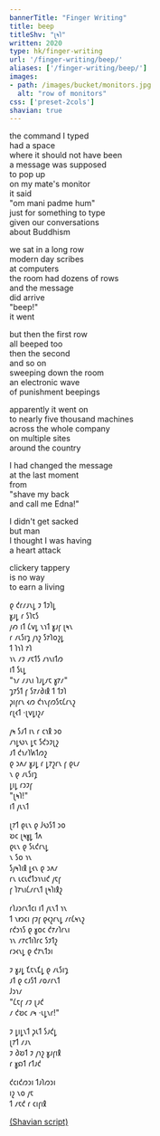 ```yaml
---
bannerTitle: "Finger Writing" 
title: beep
titleShv: "𐑚𐑰𐑐"
written: 2020
type: hk/finger-writing
url: '/finger-writing/beep/'
aliases: ['/finger-writing/beep/']
images:
- path: /images/bucket/monitors.jpg 
  alt: "row of monitors"
css: ['preset-2cols']
shavian: true
---
```


<div class="latin">

the command I typed  
had a space  
where it should not have been  
a message was supposed  
to pop up  
on my mate's monitor  
it said  
"om mani padme hum"  
just for something to type  
given our conversations  
about Buddhism  


we sat in a long row  
modern day scribes  
at computers  
the room had dozens of rows  
and the message  
did arrive  
"beep!"  
it went  


but then the first row  
all beeped too  
then the second  
and so on  
sweeping down the room  
an electronic wave  
of punishment beepings  


apparently it went on  
to nearly five thousand machines  
across the whole company  
on multiple sites  
around the country  


I had changed the message  
at the last moment  
from  
"shave my back  
and call me Edna!"  


I didn't get sacked  
but man  
I thought I was having  
a heart attack  


clickery tappery  
is no way  
to earn a living  

</div>

<div class="shavian">

𐑞 𐑒𐑩𐑥𐑨𐑯𐑛 𐑲 𐑑𐑲𐑐𐑛  
𐑣𐑨𐑛 𐑩 𐑕𐑐𐑱𐑕  
𐑢𐑺 𐑦𐑑 𐑖𐑫𐑛 𐑯𐑪𐑑 𐑣𐑨𐑝 𐑚𐑰𐑯  
𐑩 𐑥𐑧𐑕𐑦𐑡 𐑢𐑪𐑟 𐑕𐑳𐑐𐑴𐑟𐑛  
𐑑 𐑐𐑪𐑐 𐑳𐑐  
𐑪𐑯 𐑥𐑲 𐑥𐑱𐑑𐑕 𐑥𐑪𐑯𐑦𐑑𐑼  
𐑦𐑑 𐑕𐑧𐑛  
"𐑪𐑥 𐑥𐑨𐑯𐑦 𐑐𐑨𐑛𐑥𐑱 𐑣𐑳𐑥"  
𐑡𐑳𐑕𐑑 𐑝 𐑕𐑳𐑥𐑔𐑦𐑙 𐑑 𐑑𐑲𐑐  
𐑜𐑦𐑝𐑩𐑯 𐑬𐑼 𐑒𐑪𐑯𐑝𐑼𐑕𐑱𐑖𐑩𐑯𐑟  
𐑩𐑚𐑬𐑑 ·𐑚𐑫𐑛𐑦𐑟𐑥

𐑢𐑰 𐑕𐑨𐑑 𐑦𐑯 𐑩 𐑤𐑪𐑙 𐑮𐑴  
𐑥𐑪𐑛𐑻𐑯 𐑛𐑱 𐑕𐑒𐑮𐑲𐑚𐑟  
𐑨𐑑 𐑒𐑪𐑥𐑐𐑿𐑑𐑼𐑟  
𐑞 𐑮𐑵𐑥 𐑣𐑨𐑛 𐑩 𐑛𐑳𐑟𐑩𐑯 𐑝 𐑞𐑧𐑥  
𐑯 𐑞 𐑥𐑧𐑕𐑦𐑡  
𐑛𐑦𐑛 𐑩𐑮𐑲𐑝  
"𐑚𐑰𐑐!"  
𐑦𐑑 𐑢𐑧𐑯𐑑

𐑚𐑳𐑑 𐑞𐑧𐑯 𐑞 𐑓𐑻𐑕𐑑 𐑮𐑴  
𐑹𐑤 𐑚𐑰𐑣𐑛 𐑑𐑵  
𐑞𐑧𐑯 𐑞 𐑕𐑧𐑒𐑩𐑯𐑛  
𐑯 𐑕𐑴 𐑪𐑯  
𐑕𐑢𐑰𐑐𐑦𐑙 𐑛𐑬𐑯 𐑞 𐑮𐑵𐑥  
𐑩𐑯 𐑧𐑤𐑧𐑒𐑑𐑮𐑪𐑯𐑦𐑒 𐑢𐑱𐑝  
𐑝 𐑐𐑳𐑯𐑦𐑖𐑥𐑩𐑯𐑑 𐑚𐑰𐑐𐑦𐑙𐑟

𐑩𐑐𐑨𐑮𐑩𐑯𐑑𐑤𐑦 𐑦𐑑 𐑢𐑧𐑯𐑑 𐑪𐑯  
𐑑 𐑯𐑽𐑤𐑦 𐑝𐑲𐑝 𐑞𐑬𐑟𐑩𐑯𐑛 𐑥𐑩𐑖𐑰𐑯𐑟  
𐑩𐑒𐑮𐑪𐑕 𐑞 𐑣𐑴𐑤 𐑒𐑳𐑥𐑐𐑩𐑯𐑦  
𐑪𐑯 𐑥𐑳𐑤𐑑𐑦𐑐𐑩𐑤 𐑕𐑲𐑑𐑟  
𐑩𐑮𐑬𐑯𐑛 𐑞 𐑒𐑳𐑯𐑑𐑮𐑦

𐑲 𐑣𐑨𐑛 𐑗𐑱𐑯𐑗𐑛 𐑞 𐑥𐑧𐑕𐑦𐑡  
𐑨𐑑 𐑞 𐑤𐑨𐑕𐑑 𐑥𐑴𐑥𐑩𐑯𐑑  
𐑓𐑮𐑪𐑥  
"𐑖𐑱𐑝 𐑥𐑲 𐑚𐑨𐑒  
𐑥 𐑒𐑹𐑤 𐑥𐑰 ·𐑧𐑛𐑯𐑩!"

𐑲 𐑛𐑦𐑛𐑯𐑑 𐑜𐑧𐑑 𐑕𐑨𐑒𐑛  
𐑚𐑳𐑑 𐑥𐑨𐑯  
𐑲 𐑔𐑹𐑑 𐑲 𐑢𐑪𐑟 𐑣𐑨𐑝𐑦𐑙  
𐑩 𐑣𐑸𐑑 𐑩𐑑𐑨𐑒

𐑒𐑤𐑦𐑒𐑼𐑮𐑦 𐑑𐑨𐑐𐑼𐑮𐑦  
𐑦𐑟 𐑯𐑴 𐑢𐑱  
𐑑 𐑥𐑱𐑒 𐑩 𐑤𐑦𐑝𐑦𐑙

[(Shavian script)](/shavian/intro)

</div>
